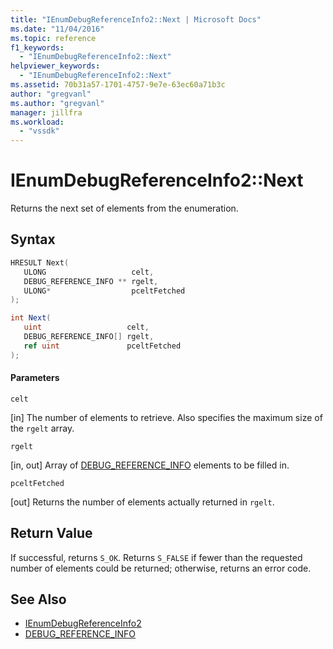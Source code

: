```yaml
---
title: "IEnumDebugReferenceInfo2::Next | Microsoft Docs"
ms.date: "11/04/2016"
ms.topic: reference
f1_keywords:
  - "IEnumDebugReferenceInfo2::Next"
helpviewer_keywords:
  - "IEnumDebugReferenceInfo2::Next"
ms.assetid: 70b31a57-1701-4757-9e7e-63ec60a71b3c
author: "gregvanl"
ms.author: "gregvanl"
manager: jillfra
ms.workload:
  - "vssdk"
---
```

# IEnumDebugReferenceInfo2::Next
Returns the next set of elements from the enumeration.

## Syntax

```cpp
HRESULT Next(
   ULONG                   celt,
   DEBUG_REFERENCE_INFO ** rgelt,
   ULONG*                  pceltFetched
);
```

```csharp
int Next(
   uint                   celt,
   DEBUG_REFERENCE_INFO[] rgelt,
   ref uint               pceltFetched
);
```

#### Parameters
 `celt`

 [in] The number of elements to retrieve. Also specifies the maximum size of the `rgelt` array.

 `rgelt`

 [in, out] Array of [DEBUG_REFERENCE_INFO](../../../extensibility/debugger/reference/debug-reference-info.md) elements to be filled in.

 `pceltFetched`

 [out] Returns the number of elements actually returned in `rgelt`.

## Return Value
 If successful, returns `S_OK`. Returns `S_FALSE` if fewer than the requested number of elements could be returned; otherwise, returns an error code.

## See Also
- [IEnumDebugReferenceInfo2](../../../extensibility/debugger/reference/ienumdebugreferenceinfo2.md)
- [DEBUG_REFERENCE_INFO](../../../extensibility/debugger/reference/debug-reference-info.md)
